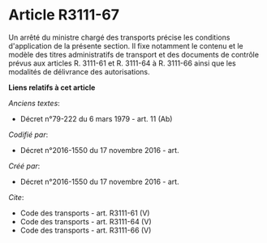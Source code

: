# Article R3111-67

Un arrêté du ministre chargé des transports précise les conditions d'application de la présente section. Il fixe notamment le
contenu et le modèle des titres administratifs de transport et des documents de contrôle prévus aux articles R. 3111-61 et R.
3111-64 à R. 3111-66 ainsi que les modalités de délivrance des autorisations.

**Liens relatifs à cet article**

_Anciens textes_:

  - Décret n°79-222 du 6 mars 1979 - art. 11 (Ab)

_Codifié par_:

  - Décret n°2016-1550 du 17 novembre 2016 - art.

_Créé par_:

  - Décret n°2016-1550 du 17 novembre 2016 - art.

_Cite_:

  - Code des transports - art. R3111-61 (V)
  - Code des transports - art. R3111-64 (V)
  - Code des transports - art. R3111-66 (V)

